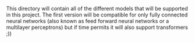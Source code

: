 This directory will contain all of the different models that will be supported in this project. The first version will be compatible for only fully connected neural networks (also known as feed forward neural networks or a multilayer perceptrons) but if time permits it will also support transformers ;))
